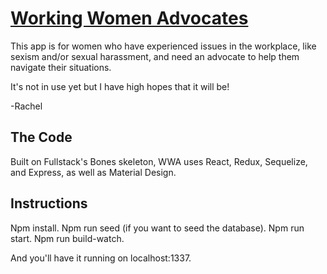 # [Working Women Advocates](http://working-women-advocates.herokuapp.com)

This app is for women who have experienced issues in the workplace, like sexism and/or sexual harassment, and need an advocate to help them navigate their situations.

It's not in use yet but I have high hopes that it will be!

-Rachel

## The Code
Built on Fullstack's Bones skeleton, WWA uses React, Redux, Sequelize, and Express, as well as Material Design.

## Instructions
Npm install.
Npm run seed (if you want to seed the database).
Npm run start.
Npm run build-watch.

And you'll have it running on localhost:1337.
